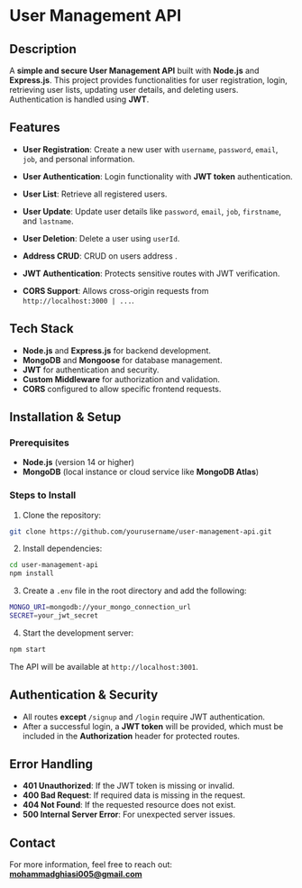 # User Management API  

## Description  
A **simple and secure User Management API** built with **Node.js** and **Express.js**. This project provides functionalities for user registration, login, retrieving user lists, updating user details, and deleting users. Authentication is handled using **JWT**.  

## Features  
- **User Registration**: Create a new user with `username`, `password`, `email`, `job`, and personal information.  
- **User Authentication**: Login functionality with **JWT token** authentication.  
- **User List**: Retrieve all registered users.  
- **User Update**: Update user details like `password`, `email`, `job`, `firstname`, and `lastname`.  
- **User Deletion**: Delete a user using `userId`.  
- **Address CRUD**: CRUD on users address .  

- **JWT Authentication**: Protects sensitive routes with JWT verification.  
- **CORS Support**: Allows cross-origin requests from `http://localhost:3000 | ...`.  

## Tech Stack  
- **Node.js** and **Express.js** for backend development.  
- **MongoDB** and **Mongoose** for database management.  
- **JWT** for authentication and security.  
- **Custom Middleware** for authorization and validation.  
- **CORS** configured to allow specific frontend requests.  

## Installation & Setup  

### Prerequisites  
- **Node.js** (version 14 or higher)  
- **MongoDB** (local instance or cloud service like **MongoDB Atlas**)  

### Steps to Install  
1. Clone the repository:  
```bash  
git clone https://github.com/yourusername/user-management-api.git  
```  
2. Install dependencies:  
```bash  
cd user-management-api  
npm install  
```  
3. Create a `.env` file in the root directory and add the following:  
```bash  
MONGO_URI=mongodb://your_mongo_connection_url  
SECRET=your_jwt_secret  
```  
4. Start the development server:  
```bash  
npm start  
```  
The API will be available at `http://localhost:3001`.  

## Authentication & Security  
- All routes **except** `/signup` and `/login` require JWT authentication.  
- After a successful login, a **JWT token** will be provided, which must be included in the **Authorization** header for protected routes.  

## Error Handling  
- **401 Unauthorized**: If the JWT token is missing or invalid.  
- **400 Bad Request**: If required data is missing in the request.  
- **404 Not Found**: If the requested resource does not exist.  
- **500 Internal Server Error**: For unexpected server issues.  

## Contact  
For more information, feel free to reach out: **mohammadghiasi005@gmail.com**  